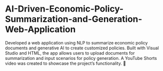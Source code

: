 # AI-Driven-Economic-Policy-Summarization-and-Generation-Web-Application
Developed a web application using NLP to summarize economic policy documents and generative AI to create customized policies. Built with Visual Studio and HTML, the app allows users to upload documents for summarization and input scenarios for policy generation. A YouTube Shorts video was created to showcase the project’s functionality. 🚀

